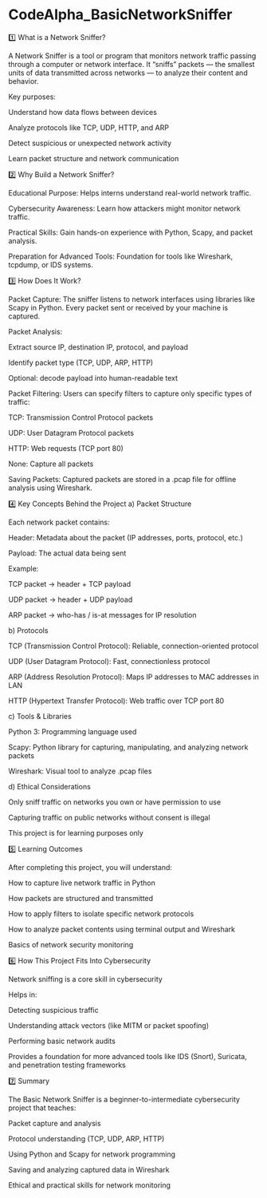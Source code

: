 # CodeAlpha_BasicNetworkSniffer
1️⃣ What is a Network Sniffer?

A Network Sniffer is a tool or program that monitors network traffic passing through a computer or network interface.
It “sniffs” packets — the smallest units of data transmitted across networks — to analyze their content and behavior.

Key purposes:

Understand how data flows between devices

Analyze protocols like TCP, UDP, HTTP, and ARP

Detect suspicious or unexpected network activity

Learn packet structure and network communication

2️⃣ Why Build a Network Sniffer?

Educational Purpose: Helps interns understand real-world network traffic.

Cybersecurity Awareness: Learn how attackers might monitor network traffic.

Practical Skills: Gain hands-on experience with Python, Scapy, and packet analysis.

Preparation for Advanced Tools: Foundation for tools like Wireshark, tcpdump, or IDS systems.

3️⃣ How Does It Work?

Packet Capture:
The sniffer listens to network interfaces using libraries like Scapy in Python.
Every packet sent or received by your machine is captured.

Packet Analysis:

Extract source IP, destination IP, protocol, and payload

Identify packet type (TCP, UDP, ARP, HTTP)

Optional: decode payload into human-readable text

Packet Filtering:
Users can specify filters to capture only specific types of traffic:

TCP: Transmission Control Protocol packets

UDP: User Datagram Protocol packets

HTTP: Web requests (TCP port 80)

None: Capture all packets

Saving Packets:
Captured packets are stored in a .pcap file for offline analysis using Wireshark.

4️⃣ Key Concepts Behind the Project
a) Packet Structure

Each network packet contains:

Header: Metadata about the packet (IP addresses, ports, protocol, etc.)

Payload: The actual data being sent

Example:

TCP packet → header + TCP payload

UDP packet → header + UDP payload

ARP packet → who-has / is-at messages for IP resolution

b) Protocols

TCP (Transmission Control Protocol): Reliable, connection-oriented protocol

UDP (User Datagram Protocol): Fast, connectionless protocol

ARP (Address Resolution Protocol): Maps IP addresses to MAC addresses in LAN

HTTP (Hypertext Transfer Protocol): Web traffic over TCP port 80

c) Tools & Libraries

Python 3: Programming language used

Scapy: Python library for capturing, manipulating, and analyzing network packets

Wireshark: Visual tool to analyze .pcap files

d) Ethical Considerations

Only sniff traffic on networks you own or have permission to use

Capturing traffic on public networks without consent is illegal

This project is for learning purposes only

5️⃣ Learning Outcomes

After completing this project, you will understand:

How to capture live network traffic in Python

How packets are structured and transmitted

How to apply filters to isolate specific network protocols

How to analyze packet contents using terminal output and Wireshark

Basics of network security monitoring

6️⃣ How This Project Fits Into Cybersecurity

Network sniffing is a core skill in cybersecurity

Helps in:

Detecting suspicious traffic

Understanding attack vectors (like MITM or packet spoofing)

Performing basic network audits

Provides a foundation for more advanced tools like IDS (Snort), Suricata, and penetration testing frameworks

7️⃣ Summary

The Basic Network Sniffer is a beginner-to-intermediate cybersecurity project that teaches:

Packet capture and analysis

Protocol understanding (TCP, UDP, ARP, HTTP)

Using Python and Scapy for network programming

Saving and analyzing captured data in Wireshark

Ethical and practical skills for network monitoring
